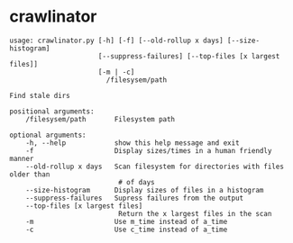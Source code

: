 # crawlinator
	usage: crawlinator.py [-h] [-f] [--old-rollup x days] [--size-histogram]
        	              [--suppress-failures] [--top-files [x largest files]]
                	      [-m | -c]
                      		/filesysem/path

	Find stale dirs

	positional arguments:
  		/filesysem/path       Filesystem path

	optional arguments:
  		-h, --help            show this help message and exit
  		-f                    Display sizes/times in a human friendly manner
  		--old-rollup x days   Scan filesystem for directories with files older than
                 		       # of days
  		--size-histogram      Display sizes of files in a histogram
 		--suppress-failures   Supress failures from the output
  		--top-files [x largest files]
                 		       Return the x largest files in the scan
  		-m                    Use m_time instead of a_time
  		-c                    Use c_time instead of a_time
